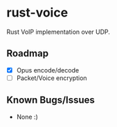 # rust-voice
Rust VoIP implementation over UDP.

## Roadmap
- [X] Opus encode/decode
- [ ] Packet/Voice encryption

## Known Bugs/Issues
- None :)
